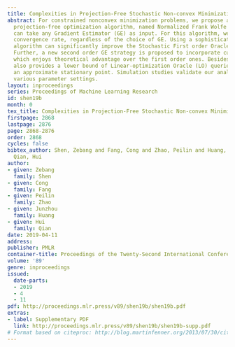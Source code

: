 ```yaml
---
title: Complexities in Projection-Free Stochastic Non-convex Minimization
abstract: For constrained nonconvex minimization problems, we propose a meta stochastic
  projection-free optimization algorithm, named Normalized Frank Wolfe Updating, that
  can take any Gradient Estimator (GE) as input. For this algorithm, we prove its
  convergence rate, regardless of the choice of GE. Using a sophisticated GE, this
  algorithm can significantly improve the Stochastic First order Oracle (SFO) complexity.
  Further, a new second order GE strategy is proposed to incorporate curvature information,
  which enjoys theoretical advantage over the first order ones. Besides, this paper
  also provides a lower bound of Linear-optimization Oracle (LO) queried to achieve
  an approximate stationary point. Simulation studies validate our analysis under
  various parameter settings.
layout: inproceedings
series: Proceedings of Machine Learning Research
id: shen19b
month: 0
tex_title: Complexities in Projection-Free Stochastic Non-convex Minimization
firstpage: 2868
lastpage: 2876
page: 2868-2876
order: 2868
cycles: false
bibtex_author: Shen, Zebang and Fang, Cong and Zhao, Peilin and Huang, Junzhou and
  Qian, Hui
author:
- given: Zebang
  family: Shen
- given: Cong
  family: Fang
- given: Peilin
  family: Zhao
- given: Junzhou
  family: Huang
- given: Hui
  family: Qian
date: 2019-04-11
address: 
publisher: PMLR
container-title: Proceedings of the Twenty-Second International Conference on Artificial Intelligence and Statistics
volume: '89'
genre: inproceedings
issued:
  date-parts:
  - 2019
  - 4
  - 11
pdf: http://proceedings.mlr.press/v89/shen19b/shen19b.pdf
extras:
- label: Supplementary PDF
  link: http://proceedings.mlr.press/v89/shen19b/shen19b-supp.pdf
# Format based on citeproc: http://blog.martinfenner.org/2013/07/30/citeproc-yaml-for-bibliographies/
---
```

